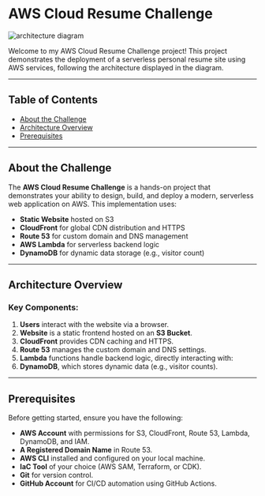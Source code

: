 # AWS Cloud Resume Challenge


![architecture diagram](https://github.com/user-attachments/assets/902a6b78-f8d1-4355-af91-5b96c944f235)



Welcome to my AWS Cloud Resume Challenge project! This project demonstrates the deployment of a serverless personal resume site using AWS services, following the architecture displayed in the diagram. 

---

## Table of Contents

- [About the Challenge](#about-the-challenge)
- [Architecture Overview](#architecture-overview)
- [Prerequisites](#prerequisites)


---

## About the Challenge

The **AWS Cloud Resume Challenge** is a hands-on project that demonstrates your ability to design, build, and deploy a modern, serverless web application on AWS. This implementation uses:
- **Static Website** hosted on S3
- **CloudFront** for global CDN distribution and HTTPS
- **Route 53** for custom domain and DNS management
- **AWS Lambda** for serverless backend logic
- **DynamoDB** for dynamic data storage (e.g., visitor count)

---

## Architecture Overview

### Key Components:
1. **Users** interact with the website via a browser.
2. **Website** is a static frontend hosted on an **S3 Bucket**.
3. **CloudFront** provides CDN caching and HTTPS.
4. **Route 53** manages the custom domain and DNS settings.
5. **Lambda** functions handle backend logic, directly interacting with:
6. **DynamoDB**, which stores dynamic data (e.g., visitor counts).

---

## Prerequisites

Before getting started, ensure you have the following:

- **AWS Account** with permissions for S3, CloudFront, Route 53, Lambda, DynamoDB, and IAM.
- **A Registered Domain Name** in Route 53.
- **AWS CLI** installed and configured on your local machine.
- **IaC Tool** of your choice (AWS SAM, Terraform, or CDK).
- **Git** for version control.
- **GitHub Account** for CI/CD automation using GitHub Actions.


